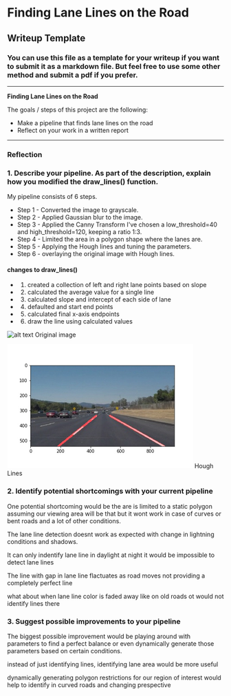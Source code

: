 # **Finding Lane Lines on the Road** 

## Writeup Template

### You can use this file as a template for your writeup if you want to submit it as a markdown file. But feel free to use some other method and submit a pdf if you prefer.

---

**Finding Lane Lines on the Road**

The goals / steps of this project are the following:
* Make a pipeline that finds lane lines on the road
* Reflect on your work in a written report


[//]: # (Image References)

[image0]: ./test_images/solidWhiteCurve.jpg "Original Image"
[image1]: ./test_images_output/solidWhiteCurve_res.jpg "Hough Lines"

---

### Reflection

### 1. Describe your pipeline. As part of the description, explain how you modified the draw_lines() function.

My pipeline consists of 6 steps. 
* Step 1 - Converted the image to grayscale.
* Step 2 - Applied Gaussian blur to the image. 
* Step 3 - Applied the Canny Transform I've chosen a low_threshold=40 and high_threshold=120, keeping a ratio 1:3.
* Step 4 - Limited the area in a polygon shape where the lanes are. 
* Step 5 - Applying the Hough lines and tuning the parameters.
* Step 6 - overlaying the original image with Hough lines.

#### changes to draw_lines()
* 1. created a collection of left and right lane points based on slope
* 2. calculated the average value for a single line
* 3. calculated slope and intercept of each side of lane
* 4. defaulted and start end points
* 5. calculated final x-axis endpoints
* 6. draw the line using calculated values

![alt text][image0]
Original image

![alt text][image1]
Hough Lines


### 2. Identify potential shortcomings with your current pipeline


One potential shortcoming would be the are is limited to a static polygon assuming our viewing area will be that but it wont work in case of curves or bent roads and a lot of other conditions.

The lane line detection doesnt work as expected with change in lightning conditions and shadows.

It can only indentify lane line in daylight at night it would be impossible to detect lane lines

The line with gap in lane line flactuates as road moves not providing a completely perfect line

what about when lane line color is faded away like on old roads ot would not identify lines there

### 3. Suggest possible improvements to your pipeline
The biggest possible improvement would be playing around with parameters to find a perfect balance or even dynamically generate those parameters based on certain conditions.

instead of just identifying lines, identifying lane area would be more useful

dynamically generating polygon restrictions for our region of interest would help to identify in curved roads and changing prespective
